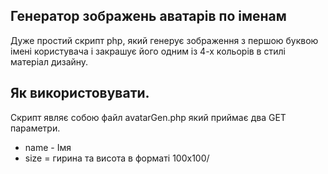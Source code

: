 ## Генератор зображень аватарів по іменам

Дуже простий скрипт php, який генерує зображення з першою буквою імені користувача і закрашує його одним із 4-х кольорів в стилі матеріал дизайну.

## Як використовувати.

Скрипт являє собою файл avatarGen.php який приймає два GET параметри.
- name - Імя 
- size = гирина та висота в форматі 100x100/